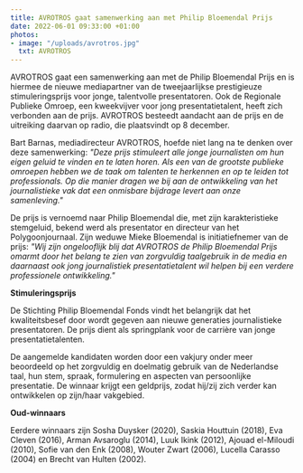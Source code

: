 ```yaml
---
title: AVROTROS gaat samenwerking aan met Philip Bloemendal Prijs
date: 2022-06-01 09:33:00 +01:00
photos:
- image: "/uploads/avrotros.jpg"
  txt: AVROTROS
---
```


AVROTROS gaat een samenwerking aan met de Philip Bloemendal Prijs en is hiermee de nieuwe mediapartner van de tweejaarlijkse prestigieuze stimuleringsprijs voor jonge, talentvolle presentatoren. Ook de Regionale Publieke Omroep, een kweekvijver voor jong presentatietalent, heeft zich verbonden aan de prijs. AVROTROS besteedt aandacht aan de prijs en de uitreiking daarvan op radio, die plaatsvindt op 8 december.

Bart Barnas, mediadirecteur AVROTROS, hoefde niet lang na te denken over deze samenwerking: _"Deze prijs stimuleert alle jonge journalisten om hun eigen geluid te vinden en te laten horen. Als een van de grootste publieke omroepen hebben we de taak om talenten te herkennen en op te leiden tot professionals. Op die manier dragen we bij aan de ontwikkeling van het journalistieke vak dat een onmisbare bijdrage levert aan onze samenleving."_

De prijs is vernoemd naar Philip Bloemendal die, met zijn karakteristieke stemgeluid, bekend werd als presentator en directeur van het Polygoonjournaal. Zijn weduwe Mieke Bloemendal is initiatiefnemer van de prijs: _"Wij zijn ongelooflijk blij dat AVROTROS de Philip Bloemendal Prijs omarmt door het belang te zien van zorgvuldig taalgebruik in de media en daarnaast ook jong journalistiek presentatietalent wil helpen bij een verdere professionele ontwikkeling."_

**Stimuleringsprijs**

De Stichting Philip Bloemendal Fonds vindt het belangrijk dat het kwaliteitsbesef door wordt gegeven aan nieuwe generaties journalistieke presentatoren. De prijs dient als springplank voor de carrière van jonge presentatietalenten.

De aangemelde kandidaten worden door een vakjury onder meer beoordeeld op het zorgvuldig en doelmatig gebruik van de Nederlandse taal, hun stem, spraak, formulering en aspecten van persoonlijke presentatie. De winnaar krijgt een geldprijs, zodat hij/zij zich verder kan ontwikkelen op zijn/haar vakgebied.

**Oud-winnaars**

Eerdere winnaars zijn Sosha Duysker (2020), Saskia Houttuin (2018), Eva Cleven (2016), Arman Avsaroglu (2014), Luuk Ikink (2012), Ajouad el-Miloudi (2010), Sofie van den Enk (2008), Wouter Zwart (2006), Lucella Carasso (2004) en Brecht van Hulten (2002).